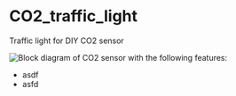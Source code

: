 # CO2_traffic_light
Traffic light for DIY CO2 sensor

![Block diagram](https://github.com/Alasterer/CO2_traffic_light_7_segment/blob/main/7-seg_version_V1_block_diagram.png) of CO2 sensor with the following features:
  * asdf
  * asfd

